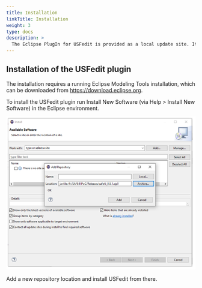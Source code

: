 ```yaml
---
title: Installation
linkTitle: Installation
weight: 3
type: docs
description: >
  The Eclipse PlugIn for USFedit is provided as a local update site. It can be requested at ScopeSET by simply sending an email to info@scopeset.de.
---
```


## Installation of the USFedit plugin

The installation requires a running Eclipse Modeling Tools installation, which can be downloaded from https://download.eclipse.org.  

To install the USFedit plugin run Install New Software (via Help > Install New Software) in the Eclipse environment.

![Install Editor plugin](installeditor.png "Install Editor plugin")

Add a new repository location and install USFedit from there.
